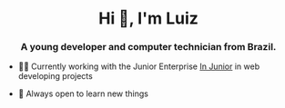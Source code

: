 <h1 align="center">Hi 👋, I'm Luiz</h1>
<h3 align="center">A young developer and computer technician from Brazil.</h3>

- 👨‍💻 Currently working with the Junior Enterprise [In Junior](https://github.com/IN-Junior-UFF) in web developing projects
  
- 🔭 Always open to learn new things

###
